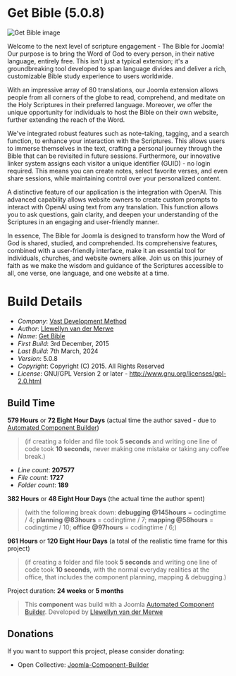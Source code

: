 # Get Bible (5.0.8)

 ![Get Bible image](https://git.vdm.dev/getBible/joomla-component/raw/branch/5.0/admin/assets/images/vdm-component.jpg "GetBible")

Welcome to the next level of scripture engagement - The Bible for Joomla! Our purpose is to bring the Word of God to every person, in their native language, entirely free. This isn't just a typical extension; it's a groundbreaking tool developed to span language divides and deliver a rich, customizable Bible study experience to users worldwide.

With an impressive array of 80 translations, our Joomla extension allows people from all corners of the globe to read, comprehend, and meditate on the Holy Scriptures in their preferred language. Moreover, we offer the unique opportunity for individuals to host the Bible on their own website, further extending the reach of the Word.

We've integrated robust features such as note-taking, tagging, and a search function, to enhance your interaction with the Scriptures. This allows users to immerse themselves in the text, crafting a personal journey through the Bible that can be revisited in future sessions. Furthermore, our innovative linker system assigns each visitor a unique identifier (GUID) - no login required. This means you can create notes, select favorite verses, and even share sessions, while maintaining control over your personalized content.

A distinctive feature of our application is the integration with OpenAI. This advanced capability allows website owners to create custom prompts to interact with OpenAI using text from any translation. This function allows you to ask questions, gain clarity, and deepen your understanding of the Scriptures in an engaging and user-friendly manner.

In essence, The Bible for Joomla is designed to transform how the Word of God is shared, studied, and comprehended. Its comprehensive features, combined with a user-friendly interface, make it an essential tool for individuals, churches, and website owners alike. Join us on this journey of faith as we make the wisdom and guidance of the Scriptures accessible to all, one verse, one language, and one website at a time.

# Build Details

+ *Company*: [Vast Development Method](https://getbible.net)
+ *Author*: [Llewellyn van der Merwe](mailto:joomla@vdm.io)
+ *Name*: [Get Bible](https://getbible.net)
+ *First Build*: 3rd December, 2015
+ *Last Build*: 7th March, 2024
+ *Version*: 5.0.8
+ *Copyright*: Copyright (C) 2015. All Rights Reserved
+ *License*: GNU/GPL Version 2 or later - http://www.gnu.org/licenses/gpl-2.0.html

## Build Time

**579 Hours** or **72 Eight Hour Days** (actual time the author saved -
due to [Automated Component Builder](https://www.joomlacomponentbuilder.com))

> (if creating a folder and file took **5 seconds** and writing one line of code took **10 seconds**,
> never making one mistake or taking any coffee break.)

+ *Line count*: **207577**
+ *File count*: **1727**
+ *Folder count*: **189**

**382 Hours** or **48 Eight Hour Days** (the actual time the author spent)

> (with the following break down:
> **debugging @145hours** = codingtime / 4;
> **planning @83hours** = codingtime / 7;
> **mapping @58hours** = codingtime / 10;
> **office @97hours** = codingtime / 6;)

**961 Hours** or **120 Eight Hour Days**
(a total of the realistic time frame for this project)

> (if creating a folder and file took **5 seconds** and writing one line of code took **10 seconds**,
> with the normal everyday realities at the office, that includes the component planning, mapping & debugging.)

Project duration: **24 weeks** or **5 months**

> This **component** was build with a Joomla [Automated Component Builder](https://www.joomlacomponentbuilder.com).
> Developed by [Llewellyn van der Merwe](mailto:joomla@vdm.io)

## Donations

If you want to support this project, please consider donating:
* Open Collective: [Joomla-Component-Builder](https://opencollective.com/Joomla-Component-Builder)